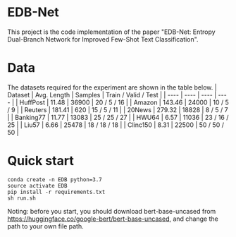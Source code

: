 # EDB-Net
This project is the code implementation of the paper "EDB-Net: Entropy Dual-Branch Network for Improved Few-Shot Text Classification".
# Data
The datasets required for the experiment are shown in the table below. 
| Dataset | Avg. Length | Samples | Train / Valid / Test |
| ---- | ---- | ---- | ---- |
| HuffPost | 11.48 | 36900 | 20 / 5 / 16 |
| Amazon | 143.46 | 24000 | 10 / 5 / 9 |
| Reuters | 181.41 | 620 | 15 / 5 / 11 |
| 20News | 279.32 | 18828 | 8 / 5 / 7 |
| Banking77 | 11.77 | 13083 | 25 / 25 / 27 |
| HWU64 | 6.57 | 11036 | 23 / 16 / 25 |
| Liu57 | 6.66 | 25478 | 18 / 18 / 18 |
| Clinc150 | 8.31 | 22500 | 50 / 50 / 50 |
# Quick start
```key
conda create -n EDB python=3.7
source activate EDB
pip install -r requirements.txt
sh run.sh
``` 
Noting: before you start, you should download bert-base-uncased from https://huggingface.co/google-bert/bert-base-uncased, and change the path to your own file path.

